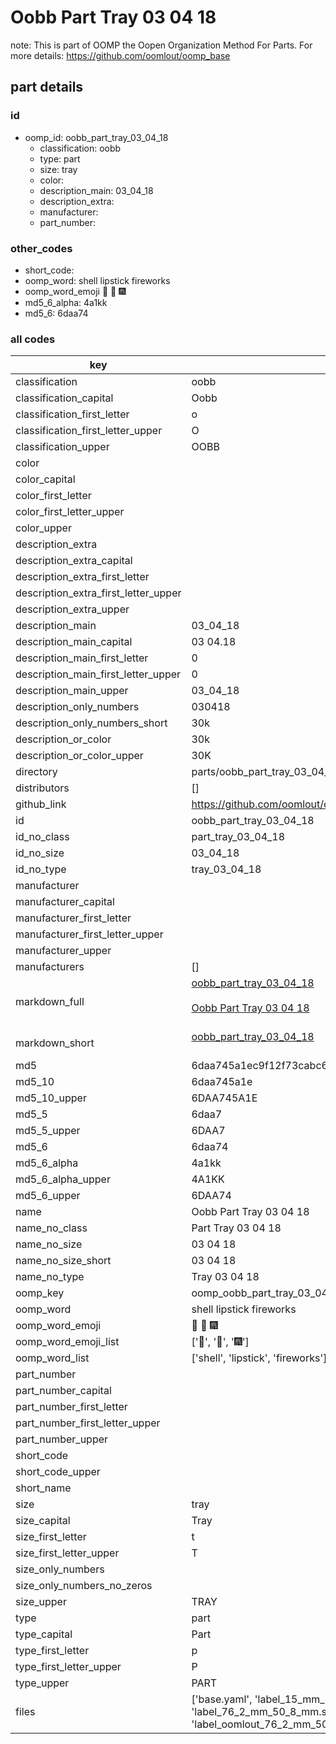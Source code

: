 # Oobb Part Tray 03 04 18  

note: This is part of OOMP the Oopen Organization Method For Parts. For more details: https://github.com/oomlout/oomp_base

##  part details





### id
* oomp_id: oobb_part_tray_03_04_18
  * classification: oobb
  * type: part
  * size: tray
  * color: 
  * description_main: 03_04_18
  * description_extra: 
  * manufacturer: 
  * part_number: 

### other_codes
* short_code: 
* oomp_word: shell lipstick fireworks
* oomp_word_emoji :shell: :lipstick: :fireworks:
* md5_6_alpha: 4a1kk
* md5_6: 6daa74

### all codes 
| key | value |  
| --- | --- |  
| classification | oobb |  
| classification_capital | Oobb |  
| classification_first_letter | o |  
| classification_first_letter_upper | O |  
| classification_upper | OOBB |  
| color |  |  
| color_capital |  |  
| color_first_letter |  |  
| color_first_letter_upper |  |  
| color_upper |  |  
| description_extra |  |  
| description_extra_capital |  |  
| description_extra_first_letter |  |  
| description_extra_first_letter_upper |  |  
| description_extra_upper |  |  
| description_main | 03_04_18 |  
| description_main_capital | 03 04.18 |  
| description_main_first_letter | 0 |  
| description_main_first_letter_upper | 0 |  
| description_main_upper | 03_04_18 |  
| description_only_numbers | 030418 |  
| description_only_numbers_short | 30k |  
| description_or_color | 30k |  
| description_or_color_upper | 30K |  
| directory | parts/oobb_part_tray_03_04_18 |  
| distributors | [] |  
| github_link | https://github.com/oomlout/oomlout_oomp_part_src/tree/main/parts/oobb_part_tray_03_04_18/working |  
| id | oobb_part_tray_03_04_18 |  
| id_no_class | part_tray_03_04_18 |  
| id_no_size | 03_04_18 |  
| id_no_type | tray_03_04_18 |  
| manufacturer |  |  
| manufacturer_capital |  |  
| manufacturer_first_letter |  |  
| manufacturer_first_letter_upper |  |  
| manufacturer_upper |  |  
| manufacturers | [] |  
| markdown_full | [oobb_part_tray_03_04_18](https://github.com/oomlout/oomlout_oomp_part_src/tree/main/parts/oobb_part_tray_03_04_18/working)<br>[](https://github.com/oomlout/oomlout_oomp_part_src/tree/main/parts/oobb_part_tray_03_04_18/working)<br>[Oobb Part Tray 03 04 18](https://github.com/oomlout/oomlout_oomp_part_src/tree/main/parts/oobb_part_tray_03_04_18/working)<br><br> |  
| markdown_short | [oobb_part_tray_03_04_18](https://github.com/oomlout/oomlout_oomp_part_src/tree/main/parts/oobb_part_tray_03_04_18/working)<br><br> |  
| md5 | 6daa745a1ec9f12f73cabc64a3a51e1e |  
| md5_10 | 6daa745a1e |  
| md5_10_upper | 6DAA745A1E |  
| md5_5 | 6daa7 |  
| md5_5_upper | 6DAA7 |  
| md5_6 | 6daa74 |  
| md5_6_alpha | 4a1kk |  
| md5_6_alpha_upper | 4A1KK |  
| md5_6_upper | 6DAA74 |  
| name | Oobb Part Tray 03 04 18 |  
| name_no_class | Part Tray 03 04 18 |  
| name_no_size | 03 04 18 |  
| name_no_size_short | 03 04 18 |  
| name_no_type | Tray 03 04 18 |  
| oomp_key | oomp_oobb_part_tray_03_04_18 |  
| oomp_word | shell lipstick fireworks |  
| oomp_word_emoji | :shell: :lipstick: :fireworks: |  
| oomp_word_emoji_list | [':shell:', ':lipstick:', ':fireworks:'] |  
| oomp_word_list | ['shell', 'lipstick', 'fireworks'] |  
| part_number |  |  
| part_number_capital |  |  
| part_number_first_letter |  |  
| part_number_first_letter_upper |  |  
| part_number_upper |  |  
| short_code |  |  
| short_code_upper |  |  
| short_name |  |  
| size | tray |  
| size_capital | Tray |  
| size_first_letter | t |  
| size_first_letter_upper | T |  
| size_only_numbers |  |  
| size_only_numbers_no_zeros |  |  
| size_upper | TRAY |  
| type | part |  
| type_capital | Part |  
| type_first_letter | p |  
| type_first_letter_upper | P |  
| type_upper | PART |  
| files | ['base.yaml', 'label_15_mm_30_mm.pdf', 'label_15_mm_30_mm.svg', 'label_76_2_mm_50_8_mm.pdf', 'label_76_2_mm_50_8_mm.svg', 'label_oomlout_76_2_mm_50_8_mm.pdf', 'label_oomlout_76_2_mm_50_8_mm.svg', 'readme.md', 'working.json', 'working.yaml'] |  
